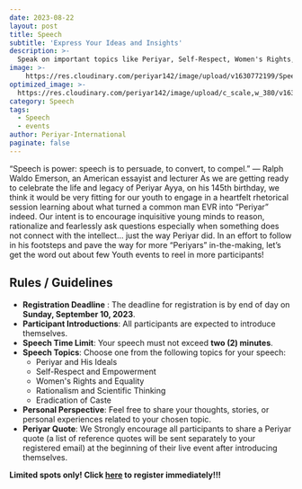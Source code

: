 ```yaml
---
date: 2023-08-22
layout: post
title: Speech
subtitle: 'Express Your Ideas and Insights'
description: >-
  Speak on important topics like Periyar, Self-Respect, Women's Rights, Rationalism, and Caste Eradication.
image: >-
    https://res.cloudinary.com/periyar142/image/upload/v1630772199/Speech_ws6dyv.jpg
optimized_image: >-
  https://res.cloudinary.com/periyar142/image/upload/c_scale,w_380/v1630772199/Speech_ws6dyv.jpg
category: Speech
tags:
  - Speech
  - events
author: Periyar-International
paginate: false
---
```

  
“Speech is power: speech is to persuade, to convert, to compel.”
— Ralph Waldo Emerson, an American essayist and lecturer
As we are getting ready to celebrate the life and legacy of Periyar Ayya, on his 145th birthday, we think it would be very fitting for our youth to engage in a heartfelt rhetorical session learning about what turned a common man EVR into “Periyar” indeed. Our intent is to encourage inquisitive young minds to reason, rationalize and fearlessly ask questions especially when something does not connect with the intellect… just the way Periyar did.   In an effort to follow in his footsteps and pave the way for more “Periyars” in-the-making, let’s get the word out about few Youth events to reel in more participants!

## Rules / Guidelines

* **Registration Deadline** : The deadline for registration is by end of day on **Sunday, September 10, 2023**.
* **Participant Introductions**: All participants are expected to introduce themselves.
* **Speech Time Limit**: Your speech must not exceed **two (2) minutes**.
* **Speech Topics**: Choose one from the following topics for your speech:
  - Periyar and His Ideals
  - Self-Respect and Empowerment
  - Women's Rights and Equality
  - Rationalism and Scientific Thinking
  - Eradication of Caste
* **Personal Perspective**: Feel free to share your thoughts, stories, or personal experiences related to your chosen topic.
* **Periyar Quote**: We Strongly encourage all participants to share a Periyar quote (a list of reference quotes will be sent separately to your registered email) at the beginning of their live event after introducing themselves.


**Limited spots only! Click [here](/register/) to register immediately!!!**
